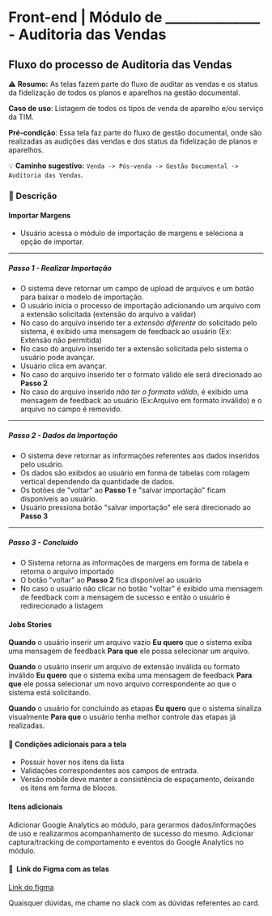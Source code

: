 # Front-end | Módulo de ______________ - Auditoria das Vendas

## Fluxo do processo de Auditoria das Vendas

:warning: **Resumo:** As telas fazem parte do fluxo de auditar as vendas e os status da fidelização de todos os planos e aparelhos na gestão documental. 


**Caso de uso**: Listagem de todos os tipos de venda de aparelho e/ou serviço da TIM.

**Pré-condição**: Essa tela faz parte do fluxo de gestão documental, onde são realizadas as audições das vendas e dos status da fidelização de planos e aparelhos.

:bulb: **Caminho sugestivo:** `Venda -> Pós-venda -> Gestão Documental ->` `Auditoria das Vendas`.

### :pushpin: Descrição

#### Importar Margens

- Usuário acessa o módulo de importação de margens e seleciona a opção de importar.
---
##### Passo 1 - Realizar Importação
- O sistema deve retornar um campo de upload de arquivos e um botão para baixar o modelo de importação.
- O usuário inicia o processo de importação adicionando um arquivo com a extensão solicitada (extensão do arquivo a validar)
- No caso do arquivo inserido ter a *extensão diferente* do solicitado pelo sistema, é exibido uma mensagem de feedback ao usuário (Ex: Extensão não permitida)
- No caso do arquivo inserido ter a extensão solicitada pelo sistema o usuário pode avançar.
- Usuário clica em avançar.
- No caso do arquivo inserido ter o formato válido ele será direcionado ao **Passo 2**
- No caso do arquivo inserido *não ter o formato válido*, é exibido uma mensagem de feedback ao usuário (Ex:Arquivo em formato inválido) e o arquivo no campo é removido. 
---
##### Passo 2 - Dados da Importação
- O sistema deve retornar as informações referentes aos dados inseridos pelo usuário.
- Os dados são exibidos ao usuário em forma de tabelas com rolagem vertical dependendo da quantidade de dados.
- Os botões de "voltar" ao **Passo 1** e "salvar importação" ficam disponíveis ao usuário.
- Usuário pressiona botão "salvar importação" ele será direcionado ao **Passo 3**
---
##### Passo 3 - Concluído
- O Sistema retorna as informações de margens em forma de tabela e retorna o arquivo importado
- O botão "voltar" ao **Passo 2** fica disponível ao usuário
- No caso o usuário não clicar no botão "voltar" é exibido uma mensagem de feedback com a mensagem de sucesso e então o usuário é redirecionado a listagem


#### Jobs Stories

**Quando** o usuário inserir um arquivo vazio
**Eu quero** que o sistema exiba uma mensagem de feedback
**Para que** ele possa selecionar um arquivo.

**Quando** o usuário inserir um arquivo de extensão inválida ou formato inválido
**Eu quero** que o sistema exiba uma mensagem de feedback
**Para que** ele possa selecionar um novo arquivo correspondente ao que o sistema está solicitando.

**Quando** o usuário for concluindo as etapas
**Eu quero** que o sistema sinaliza visualmente 
**Para que** o usuário tenha melhor controle das etapas já realizadas.

#### :rocket: Condições adicionais para a tela

- Possuir hover nos itens da lista
- Validações correspondentes aos campos de entrada.
- Versão mobile deve manter a consistência de espaçamento, deixando os itens em forma de blocos.

#### Itens adicionais

Adicionar Google Analytics ao módulo, para gerarmos dados/informações de uso e realizarmos acompanhamento de sucesso do mesmo.
Adicionar captura/tracking de comportamento e eventos do Google Analytics no módulo.

#### :art:  Link do Figma com as telas

[Link do figma](https://www.figma.com/file/bIbPVxbgvhOqqQ3iyn5RK4TN/DV-2482---Criar-menu-de-importa%C3%A7%C3%A3o-de-margens-no-geretim?node-id=81%3A591)

Quaisquer dúvidas, me chame no slack com as dúvidas referentes ao card.
